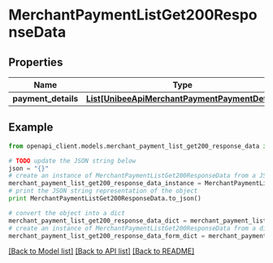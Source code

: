 # MerchantPaymentListGet200ResponseData


## Properties

Name | Type | Description | Notes
------------ | ------------- | ------------- | -------------
**payment_details** | [**List[UnibeeApiMerchantPaymentPaymentDetail]**](UnibeeApiMerchantPaymentPaymentDetail.md) | PaymentDetails | [optional] 

## Example

```python
from openapi_client.models.merchant_payment_list_get200_response_data import MerchantPaymentListGet200ResponseData

# TODO update the JSON string below
json = "{}"
# create an instance of MerchantPaymentListGet200ResponseData from a JSON string
merchant_payment_list_get200_response_data_instance = MerchantPaymentListGet200ResponseData.from_json(json)
# print the JSON string representation of the object
print MerchantPaymentListGet200ResponseData.to_json()

# convert the object into a dict
merchant_payment_list_get200_response_data_dict = merchant_payment_list_get200_response_data_instance.to_dict()
# create an instance of MerchantPaymentListGet200ResponseData from a dict
merchant_payment_list_get200_response_data_form_dict = merchant_payment_list_get200_response_data.from_dict(merchant_payment_list_get200_response_data_dict)
```
[[Back to Model list]](../README.md#documentation-for-models) [[Back to API list]](../README.md#documentation-for-api-endpoints) [[Back to README]](../README.md)


